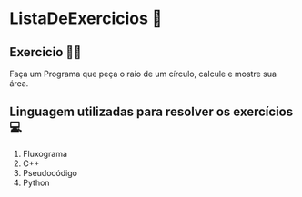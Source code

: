 # ListaDeExercicios 🚀

## Exercicio 👨‍💻

Faça um Programa que peça o raio de um círculo, calcule e mostre sua área.

## Linguagem utilizadas para resolver os exercícios 💻

1. Fluxograma
2. C++
3. Pseudocódigo
4. Python